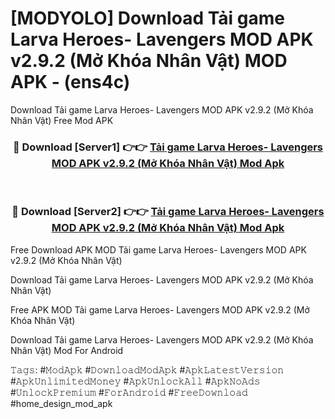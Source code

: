 # [MODYOLO] Download Tải game Larva Heroes- Lavengers MOD APK v2.9.2 (Mở Khóa Nhân Vật) MOD APK - (ens4c)
Download Tải game Larva Heroes- Lavengers MOD APK v2.9.2 (Mở Khóa Nhân Vật) Free Mod APK

<div align="center">
<h3>🔴 Download [Server1] 👉👉 <a href="https://apk-comot.site?title=Tải_game_Larva_Heroes-_Lavengers_MOD_APK_v2.9.2_(Mở_Khóa_Nhân_Vật)">Tải game Larva Heroes- Lavengers MOD APK v2.9.2 (Mở Khóa Nhân Vật) Mod Apk</a></h3><br>

<h3>🔴 Download [Server2] 👉👉 <a href="https://apk-comot.site?title=Tải_game_Larva_Heroes-_Lavengers_MOD_APK_v2.9.2_(Mở_Khóa_Nhân_Vật)">Tải game Larva Heroes- Lavengers MOD APK v2.9.2 (Mở Khóa Nhân Vật) Mod Apk</a></h3>
</div>


Free Download APK MOD Tải game Larva Heroes- Lavengers MOD APK v2.9.2 (Mở Khóa Nhân Vật)

Download Tải game Larva Heroes- Lavengers MOD APK v2.9.2 (Mở Khóa Nhân Vật) 

Free APK MOD Tải game Larva Heroes- Lavengers MOD APK v2.9.2 (Mở Khóa Nhân Vật) 

Download Tải game Larva Heroes- Lavengers MOD APK v2.9.2 (Mở Khóa Nhân Vật) Mod For Android

𝚃𝚊𝚐𝚜: #𝙼𝚘𝚍𝙰𝚙𝚔 #𝙳𝚘𝚠𝚗𝚕𝚘𝚊𝚍𝙼𝚘𝚍𝙰𝚙𝚔 #𝙰𝚙𝚔𝙻𝚊𝚝𝚎𝚜𝚝𝚅𝚎𝚛𝚜𝚒𝚘𝚗 #𝙰𝚙𝚔𝚄𝚗𝚕𝚒𝚖𝚒𝚝𝚎𝚍𝙼𝚘𝚗𝚎𝚢 #𝙰𝚙𝚔𝚄𝚗𝚕𝚘𝚌𝚔𝙰𝚕𝚕 #𝙰𝚙𝚔𝙽𝚘𝙰𝚍𝚜 #𝚄𝚗𝚕𝚘𝚌𝚔𝙿𝚛𝚎𝚖𝚒𝚞𝚖 #𝙵𝚘𝚛𝙰𝚗𝚍𝚛𝚘𝚒𝚍 #𝙵𝚛𝚎𝚎𝙳𝚘𝚠𝚗𝚕𝚘𝚊𝚍 #home_design_mod_apk